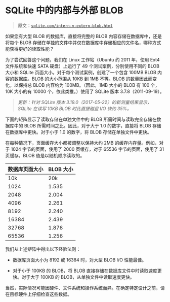 # SQLite 中的内部与外部 BLOB

> 原文：[`sqlite.com/intern-v-extern-blob.html`](https://sqlite.com/intern-v-extern-blob.html)

如果您有大型 BLOB 的数据库，直接将完整的 BLOB 内容存储在数据库中，还是将每个 BLOB 存储在单独的文件中并仅在数据库中存储相应的文件名，哪种方式能获得更好的读取性能？

为了尝试回答这个问题，我们在 Linux 工作站（Ubuntu 约 2011 年，使用 Ext4 文件系统和快速 SATA 硬盘）上运行了 49 个测试案例，分别使用不同的 BLOB 大小和 SQLite 页面大小。对于每个测试案例，创建了一个包含 100MB BLOB 内容的数据库。BLOB 的大小范围从 10KB 到 1MB 不等。BLOB 的数量因此而变化，以保持总 BLOB 内容约为 100MB。（因此，1MB 大小的 BLOB 有 100 个，10K 大小的有 10000 个，依此类推。）使用了 SQLite 版本 3.7.8（2011-09-19）。

> *更新：针对 SQLite 版本 3.19.0（2017-05-22）的新测量结果显示，SQLite 在读写 10KB BLOB 时比直接磁盘 I/O 快约 35%。*

下面的矩阵显示了读取存储在单独文件中的 BLOB 所需时间与读取完全存储在数据库中的 BLOB 所需时间之比。因此，对于大于 1.0 的数字，直接将 BLOB 存储在数据库中更快。对于小于 1.0 的数字，将 BLOB 存储在单独文件中更快。

在每种情况下，页面缓存大小都被调整以保持大约 2MB 的缓存内存量。例如，对于 1024 字节的页面，使用了 2000 页缓存，对于 65536 字节的页面，使用了 31 页缓存。BLOB 值是以随机顺序读取的。

| 数据库页面大小 | BLOB 大小 |
| --- | --- |
| 10k | 20k | 50k | 100k | 200k | 500k | 1m |
| 1024 | 1.535 | 1.020 | 0.608 | 0.456 | 0.330 | 0.247 | 0.233 |
| 2048 | 2.004 | 1.437 | 0.870 | 0.636 | 0.483 | 0.372 | 0.340 |
| 4096 | 2.261 | 1.886 | 1.173 | 0.890 | 0.701 | 0.526 | 0.487 |
| 8192 | 2.240 | 1.866 | 1.334 | 1.035 | 0.830 | 0.625 | 0.720 |
| 16384 | 2.439 | 1.757 | 1.292 | 1.023 | 0.829 | 0.820 | 0.598 |
| 32768 | 1.878 | 1.843 | 1.296 | 0.981 | 0.976 | 0.675 | 0.613 |
| 65536 | 1.256 | 1.255 | 1.339 | 0.983 | 0.769 | 0.687 | 0.609 |

我们从上述矩阵中得出以下经验法则：

+   数据库页面大小为 8192 或 16384 时，对大型 BLOB I/O 性能最佳。

+   对于小于 100KB 的 BLOB，将 BLOB 直接存储在数据库文件中时读取速度更快。对于大于 100KB 的 BLOB，从单独文件中读取速度更快。

当然，实际情况可能因硬件、文件系统和操作系统而异。在确定特定设计之前，请在目标硬件上仔细检查这些数据。
